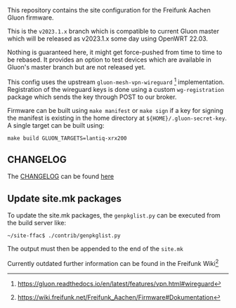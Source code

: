 This repository contains the site configuration for the Freifunk Aachen Gluon
firmware.

This is the `v2023.1.x` branch which is compatible to current Gluon master which will be released as v2023.1.x some day using OpenWRT 22.03.

Nothing is guaranteed here, it might get force-pushed from time to time to be rebased.
It provides an option to test devices which are available in Gluon's master branch but are not released yet.

This config uses the upstream `gluon-mesh-vpn-wireguard` [^gluon-meshvpn] implementation.
Registration of the wireguard keys is done using a custom `wg-registration` package which sends the key through POST to our broker.

Firmware can be built using `make manifest` or `make sign` if a key for signing the manifest is existing in the home directory at `${HOME}/.gluon-secret-key`.
A single target can be built using:

`make build GLUON_TARGETS=lantiq-xrx200`

## CHANGELOG
The [CHANGELOG](./CHANGELOG.md) can be found [here](./CHANGELOG.md)

## Update site.mk packages

To update the site.mk packages, the `genpkglist.py` can be executed from the build server like:

```console
~/site-ffac$ ./contrib/genpkglist.py
```

The output must then be appended to the end of the `site.mk`

Currently outdated further information can be found in the Freifunk Wiki[^wiki]


[^wiki]: https://wiki.freifunk.net/Freifunk_Aachen/Firmware#Dokumentation
[^gluon-meshvpn]: https://gluon.readthedocs.io/en/latest/features/vpn.html#wireguard

